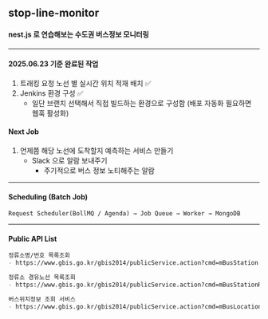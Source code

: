 ## stop-line-monitor
#### nest.js 로 연습해보는 수도권 버스정보 모니터링


----
#### 2025.06.23 기준 완료된 작업 
1. 트래킹 요청 노선 별 실시간 위치 적재 배치 ✅
2. Jenkins 환경 구성 ✅
   - 일단 브랜치 선택해서 직접 빌드하는 환경으로 구성함 (배포 자동화 필요하면 웹훅 활성화)

#### Next Job
1. 언제쯤 해당 노선에 도착할지 예측하는 서비스 만들기
   - Slack 으로 알람 보내주기
     - 주기적으로 버스 정보 노티해주는 알람
----

#### Scheduling (Batch Job)
```
Request Scheduler(BollMQ / Agenda) → Job Queue → Worker → MongoDB
```
---
#### Public API List
```markdown
정류소명/번호 목록조회
- https://www.gbis.go.kr/gbis2014/publicService.action?cmd=mBusStation

정류소 경유노선 목록조회
- https://www.gbis.go.kr/gbis2014/publicService.action?cmd=mBusStationRoute

버스위치정보 조회 서비스
- https://www.gbis.go.kr/gbis2014/publicService.action?cmd=mBusLocation
```
